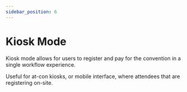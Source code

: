 ```yaml
---
sidebar_position: 6
---
```


# Kiosk Mode

Kiosk mode allows for users to register and pay for the convention in a single workflow experience.

Useful for at-con kiosks, or mobile interface, where attendees that are registering on-site.
